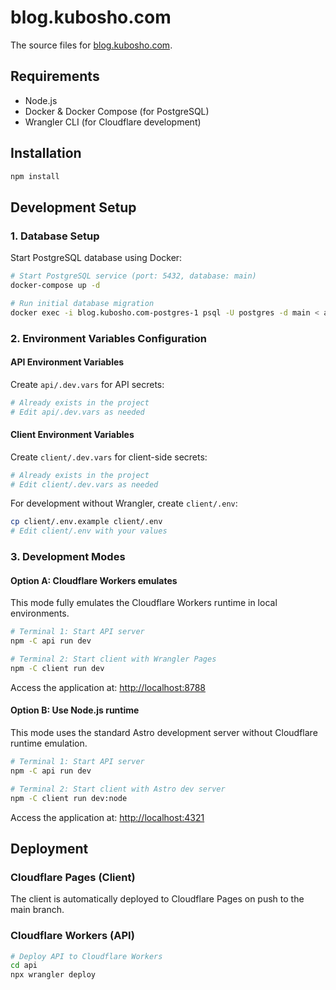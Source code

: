 # blog.kubosho.com

The source files for [blog.kubosho.com](https://blog.kubosho.com).

## Requirements

- Node.js
- Docker & Docker Compose (for PostgreSQL)
- Wrangler CLI (for Cloudflare development)

## Installation

```bash
npm install
```

## Development Setup

### 1. Database Setup

Start PostgreSQL database using Docker:

```bash
# Start PostgreSQL service (port: 5432, database: main)
docker-compose up -d

# Run initial database migration
docker exec -i blog.kubosho.com-postgres-1 psql -U postgres -d main < api/migrations/0000_initial_likes_table.sql
```

### 2. Environment Variables Configuration

#### API Environment Variables

Create `api/.dev.vars` for API secrets:

```bash
# Already exists in the project
# Edit api/.dev.vars as needed
```

#### Client Environment Variables

Create `client/.dev.vars` for client-side secrets:

```bash
# Already exists in the project
# Edit client/.dev.vars as needed
```

For development without Wrangler, create `client/.env`:

```bash
cp client/.env.example client/.env
# Edit client/.env with your values
```

### 3. Development Modes

#### Option A: Cloudflare Workers emulates

This mode fully emulates the Cloudflare Workers runtime in local environments.

```bash
# Terminal 1: Start API server
npm -C api run dev

# Terminal 2: Start client with Wrangler Pages
npm -C client run dev
```

Access the application at: <http://localhost:8788>

#### Option B: Use Node.js runtime

This mode uses the standard Astro development server without Cloudflare runtime emulation.

```bash
# Terminal 1: Start API server
npm -C api run dev

# Terminal 2: Start client with Astro dev server
npm -C client run dev:node
```

Access the application at: <http://localhost:4321>

## Deployment

### Cloudflare Pages (Client)

The client is automatically deployed to Cloudflare Pages on push to the main branch.

### Cloudflare Workers (API)

```bash
# Deploy API to Cloudflare Workers
cd api
npx wrangler deploy
```

